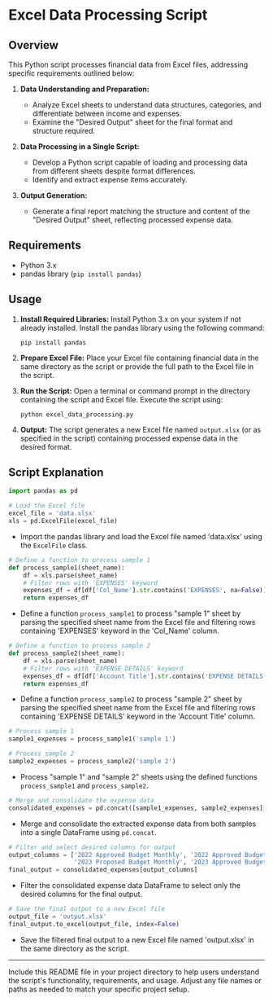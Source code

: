 # Excel Data Processing Script

## Overview

This Python script processes financial data from Excel files, addressing specific requirements outlined below:

1. **Data Understanding and Preparation:**
   - Analyze Excel sheets to understand data structures, categories, and differentiate between income and expenses.
   - Examine the "Desired Output" sheet for the final format and structure required.

2. **Data Processing in a Single Script:**
   - Develop a Python script capable of loading and processing data from different sheets despite format differences.
   - Identify and extract expense items accurately.

3. **Output Generation:**
   - Generate a final report matching the structure and content of the "Desired Output" sheet, reflecting processed expense data.

## Requirements

- Python 3.x
- pandas library (`pip install pandas`)

## Usage

1. **Install Required Libraries:**
   Install Python 3.x on your system if not already installed. Install the pandas library using the following command:

   ```
   pip install pandas
   ```

2. **Prepare Excel File:**
   Place your Excel file containing financial data in the same directory as the script or provide the full path to the Excel file in the script.

3. **Run the Script:**
   Open a terminal or command prompt in the directory containing the script and Excel file. Execute the script using:

   ```
   python excel_data_processing.py
   ```

4. **Output:**
   The script generates a new Excel file named `output.xlsx` (or as specified in the script) containing processed expense data in the desired format.

## Script Explanation

```python
import pandas as pd

# Load the Excel file
excel_file = 'data.xlsx'
xls = pd.ExcelFile(excel_file)
```
- Import the pandas library and load the Excel file named 'data.xlsx' using the `ExcelFile` class.

```python
# Define a function to process sample 1
def process_sample1(sheet_name):
    df = xls.parse(sheet_name)
    # Filter rows with 'EXPENSES' keyword
    expenses_df = df[df['Col_Name'].str.contains('EXPENSES', na=False)]
    return expenses_df
```
- Define a function `process_sample1` to process "sample 1" sheet by parsing the specified sheet name from the Excel file and filtering rows containing 'EXPENSES' keyword in the 'Col_Name' column.

```python
# Define a function to process sample 2
def process_sample2(sheet_name):
    df = xls.parse(sheet_name)
    # Filter rows with 'EXPENSE DETAILS' keyword
    expenses_df = df[df['Account Title'].str.contains('EXPENSE DETAILS', na=False)]
    return expenses_df
```
- Define a function `process_sample2` to process "sample 2" sheet by parsing the specified sheet name from the Excel file and filtering rows containing 'EXPENSE DETAILS' keyword in the 'Account Title' column.

```python
# Process sample 1
sample1_expenses = process_sample1('sample 1')

# Process sample 2
sample2_expenses = process_sample2('sample 2')
```
- Process "sample 1" and "sample 2" sheets using the defined functions `process_sample1` and `process_sample2`.

```python
# Merge and consolidate the expense data
consolidated_expenses = pd.concat([sample1_expenses, sample2_expenses])
```
- Merge and consolidate the extracted expense data from both samples into a single DataFrame using `pd.concat`.

```python
# Filter and select desired columns for output
output_columns = ['2022 Approved Budget Monthly', '2022 Approved Budget Annual',
                  '2023 Proposed Budget Monthly', '2023 Approved Budget Annual']
final_output = consolidated_expenses[output_columns]
```
- Filter the consolidated expense data DataFrame to select only the desired columns for the final output.

```python
# Save the final output to a new Excel file
output_file = 'output.xlsx'
final_output.to_excel(output_file, index=False)
```
- Save the filtered final output to a new Excel file named 'output.xlsx' in the same directory as the script.

---

Include this README file in your project directory to help users understand the script's functionality, requirements, and usage. Adjust any file names or paths as needed to match your specific project setup.
